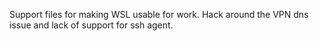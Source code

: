 Support files for making WSL usable for work.  Hack around the VPN dns issue and lack of support for ssh agent.

